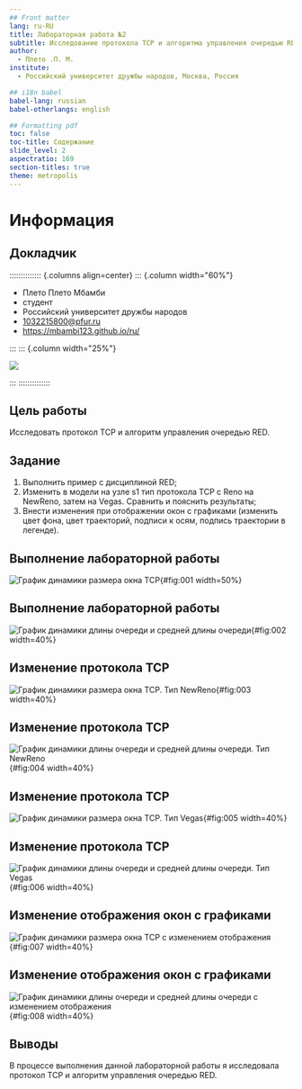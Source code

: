 ```yaml
---
## Front matter
lang: ru-RU
title: Лабораторная работа №2
subtitle: Исследование протокола TCP и алгоритма управления очередью RED
author:
  - Плето .П. М.
institute:
  - Российский университет дружбы народов, Москва, Россия

## i18n babel
babel-lang: russian
babel-otherlangs: english

## Formatting pdf
toc: false
toc-title: Содержание
slide_level: 2
aspectratio: 169
section-titles: true
theme: metropolis
---
```


# Информация

## Докладчик

:::::::::::::: {.columns align=center}
::: {.column width="60%"}

  * Плето Плето Мбамби
  * студент
  * Российский университет дружбы народов
  * [1032215800@pfur.ru](mailto:1032215800@pfur.ru)
  * <https://mbambi123.github.io/ru/>

:::
::: {.column width="25%"}

![](./image/Плето.jpg)

:::
::::::::::::::

## Цель работы

Исследовать протокол TCP и алгоритм управления очередью RED.

## Задание

1. Выполнить пример с дисциплиной RED;
2. Изменить в модели на узле s1 тип протокола TCP с Reno на NewReno, затем на
Vegas. Сравнить и пояснить результаты;
3. Внести изменения при отображении окон с графиками (изменить цвет фона,
цвет траекторий, подписи к осям, подпись траектории в легенде).

## Выполнение лабораторной работы

![График динамики размера окна TCP](image/1.png){#fig:001 width=50%}

## Выполнение лабораторной работы

![График динамики длины очереди и средней длины очереди](image/2.png){#fig:002 width=40%}

## Изменение протокола TCP

![График динамики размера окна TCP. Тип NewReno](image/3.png){#fig:003 width=40%}

## Изменение протокола TCP

![График динамики длины очереди и средней длины очереди. Тип NewReno](image/4.png){#fig:004 width=40%}

## Изменение протокола TCP

![График динамики размера окна TCP. Тип Vegas](image/5.png){#fig:005 width=40%}

## Изменение протокола TCP

![График динамики длины очереди и средней длины очереди. Тип Vegas](image/6.png){#fig:006 width=40%}

## Изменение отображения окон с графиками

![График динамики размера окна TCP с изменением отображения](image/7.png){#fig:007 width=40%}

## Изменение отображения окон с графиками

![График динамики длины очереди и средней длины очереди с изменением отображения](image/8.png){#fig:008 width=40%}

## Выводы

В процессе выполнения данной лабораторной работы я исследовала протокол TCP и алгоритм управления очередью RED.
